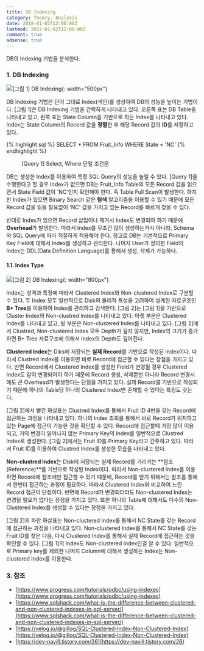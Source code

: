 ```yaml
---
title: DB Indexing
category: Theory, Analysis
date: 2018-01-02T12:00:00Z
lastmod: 2017-01-02T12:00:00Z
comment: true
adsense: true
---
```


DB의 Indexing 기법을 분석한다.

### 1. DB Indexing

![[그림 1] DB Indexing]({{site.baseurl}}/images/theory_analysis/DB_Indexing/DB_Indexing.PNG){: width="500px"}

DB Indexing 기법은 단어 그대로 Index(색인)를 생성하여 DB의 성능을 높이는 기법이다. [그림 1]은 DB Indexing 기법을 간략하게 나타내고 있다. 오른쪽 표는 DB Table을 나타내고 있고, 왼쪽 표는 State Column을 기반으로 하는 Index를 나타내고 있다. Index는 State Column의 Record 값을 **정렬**한 후 해당 Record 값의 **ID**를 저장하고 있다.

{% highlight sql %}
SELECT * FROM Fruit_Info WHERE State = 'NC'
{% endhighlight %}
<figure>
<figcaption class="caption">[Query 1] Select, Where 단일 조건문</figcaption>
</figure>

DB는 생성한 Index를 이용하여 특정 SQL Query의 성능을 높일 수 있다. [Query 1]을 수행한다고 할 경우 Index가 없으면 DB는 Fruit_Info Table의 모든 Record 값을 읽으면서 State Field 값이 'NC'인지 확인해야 한다. 즉 Table Full Scan이 발생한다. 하지만 Index가 있으면 Binary Search 같은 **탐색** 알고리즘을 이용할 수 있기 때문에 모든 Record 값을 읽을 필요없이 'NC' 값을 가지고 있는 Record를 빠르게 찾을 수 있다.

반대로 Index가 있으면 Record 삽입이나 제거시 Index도 변경되야 하기 때문에 **Overhead**가 발생한다. 따라서 Index를 무조건 많이 생성하는거시 아니라, Schema와 SQL Query에 따라 적절하게 적용해야 한다. 참고로 DB는 기본적으로 Primary Key Field에 대해서 Index를 생성하고 관리한다. 나머지 User가 정의한 Field의 Index는 DDL(Data Definition Language)를 통해서 생성, 삭제가 가능하다.

#### 1.1. Index Type

![[그림 2] DB Indexing]({{site.baseurl}}/images/theory_analysis/DB_Indexing/Clustered_Non-clustered_Index.PNG){: width="800px"}

Index는 성격과 특징에 따라서 Clustered Index와 Non-clustered Index로 구분할 수 있다. 두 Index 모두 일반적으로 Disk의 물리적 특성을 고려하여 설계된 자료구조인 **B+ Tree**를 이용하여 Index를 관리하고 검색한다. [그림 2]는 [그림 1]을 기반으로 Cluster Index와 Non-clustred Index를 나타내고 있다. 아랫 부분은 Clustered Index를 나타내고 있고, 윗 부분은 Non-clustered Index를 나타내고 있다. [그림 2]에서 Clustred, Non-clustered Index 모두 Depth가 깊지 않지만, Index의 크기가 증가하면 B+ Tree 자료구조에 의해서 Index의 Depth도 깊어진다.

**Clustered Index**는 Diks에 저장되는 **실제 Record**를 기반으로 작성된 Index이다. 따라서 Clustred Index를 이용하면 바로 Record에 접근할 수 있다는 장점을 가지고 있다. 반면 Record에서 Clustered Index를 생성한 Field가 변경될 경우 Clustered Index도 같이 변경되어야 하기 때문에 Record 생성, 삭제뿐만 아니라 Record 변경시에도 큰 Overhead가 발생한다는 단점을 가지고 있다. 실제 Record를 기반으로 작성되기 때문에 하나의 Table당 하나의 Clustered Index만 존재할 수 있다는 특징도 갖는다.

[그림 2]에서 빨간 화살표는 Clustred Index를 통해서 Fruit ID 4번을 갖는 Record에 접근하는 과정을 나타내고 있다. 하나의 Index 조회를 통해서 바로 Record가 위치하고 있는 Page에 접근이 가능한 것을 확인할 수 있다. Record에 접근할때 가장 많이 이용되고, 거의 변경이 일어나지 않는 Primary Key의 Index를 일반적으로 Clustred Index로 생성한다. [그림 2]에서는 Fruit ID를 Primary Key라고 간주하고 있다. 따라서 Fruit ID를 이용하여 Clustred Index를 생성한 모습을 나타내고 있다.

**Non-clustred Index**는 Disk에 저장되는 실제 Record를 가리키는 **참조(Reference)**를 기반으로 작성된 Index이다. 따라서 Non-clustered Index를 이용하면 Record에 참조에만 접근할 수 있기 때문에, Record를 얻기 위해서는 참조를 통해서 한번더 접근하는 과정이 필요하다. 따라서 Clustered Index와 비교하여 느린 Record 접근이 단점이다. 반면에 Record가 변경되더라도 Non-clustered Index는 변경될 필요가 없다는 장점을 가지고 있다. 또한 하나의 Table에 대해서도 다수의 Non-Clustered Index를 생성할 수 있다는 장점을 가지고 있다.

[그림 2]의 파란 화살표는 Non-clustered Index를 통해서 NC State를 갖는 Record에 접근하는 과정을 나타내고 있다. Non-clustered Index를 통해서 NC State를 갖는 Fruit ID를 찾은 다음, 다시 Clustered Index를 통해서 실제 Record에 접근하는 것을 확인할 수 있다. [그림 1]의 Index도 Non-clustered Index인걸 알 수 있다. 일반적으로 Primary key를 제외한 나머지 Column에 대해서 생성하는 Index는 Non-clustered Index를 이용한다.

### 3. 참조

* [https://www.progress.com/tutorials/odbc/using-indexes](https://www.progress.com/tutorials/odbc/using-indexes)
* [https://www.sqlshack.com/what-is-the-difference-between-clustered-and-non-clustered-indexes-in-sql-server/](https://www.sqlshack.com/what-is-the-difference-between-clustered-and-non-clustered-indexes-in-sql-server/)
* [https://velog.io/@gillog/SQL-Clustered-Index-Non-Clustered-Index](https://velog.io/@gillog/SQL-Clustered-Index-Non-Clustered-Index)
* [https://dev-navill.tistory.com/26](https://dev-navill.tistory.com/26)
